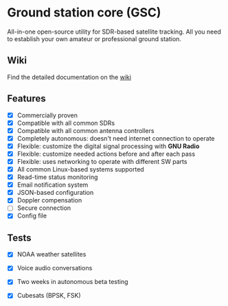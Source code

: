 # Ground station core (GSC)

All-in-one open-source utility for SDR-based satellite tracking. All you need to establish your own amateur or professional ground station.

## Wiki

Find the detailed documentation on the [wiki](https://github.com/skypodolsky/ground-station-core.wiki.git)

## Features

- [x] Commercially proven
- [x] Compatible with all common SDRs
- [x] Compatible with all common antenna controllers
- [x] Completely autonomous: doesn't need internet connection to operate
- [x] Flexible: customize the digital signal processing with **GNU Radio**
- [x] Flexible: customize needed actions before and after each pass
- [x] Flexible: uses networking to operate with different SW parts
- [x] All common Linux-based systems supported
- [x] Read-time status monitoring
- [x] Email notification system
- [x] JSON-based configuration
- [x] Doppler compensation
- [ ] Secure connection
- [x] Config file

## Tests

- [x] NOAA weather satellites
- [x] Voice audio conversations
- [x] Two weeks in autonomous beta testing
- [x] Cubesats (BPSK, FSK)

